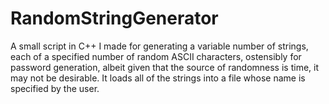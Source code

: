 # RandomStringGenerator
A small script in C++ I made for generating a variable number of strings, each of a specified number of random ASCII characters, ostensibly for password generation, albeit given that the source of randomness is time, it may not be desirable. It loads all of the strings into a file whose name is specified by the user.
